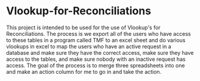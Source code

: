 # Vlookup-for-Reconciliations
This project is intended to be used for the use of Vlookup's for Reconciliations.
The process is we export all of the users who have access to these tables in a program called TMF to an excel sheet and do various vlookups in excel to map the users who have an active request in a database and make sure they have the correct access, make sure they have access to the tables, and make sure nobody with an inactive request has access. The goal of the process is to merge three spreadsheets into one and make an action column for me to go in and take the action. 
